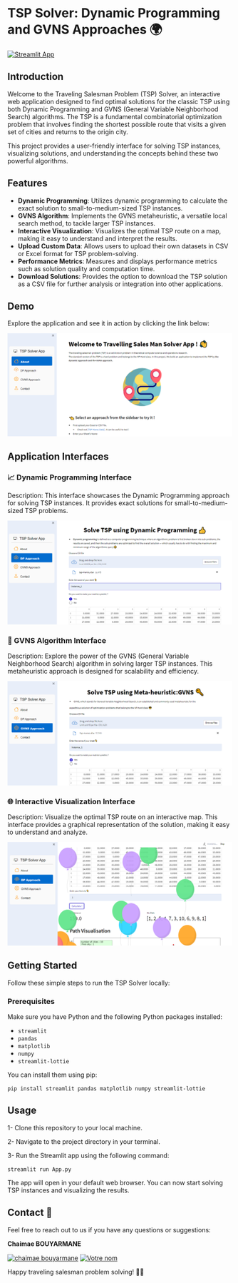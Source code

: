 # TSP Solver: Dynamic Programming and GVNS Approaches 🌍

[![Streamlit App](https://static.streamlit.io/badges/streamlit_badge_black_white.svg)](https://boutainaelyaziji-tsp-project-app-cod2bj.streamlit.app/)

## Introduction

Welcome to the Traveling Salesman Problem (TSP) Solver, an interactive web application designed to find optimal solutions for the classic TSP using both Dynamic Programming and GVNS (General Variable Neighborhood Search) algorithms. The TSP is a fundamental combinatorial optimization problem that involves finding the shortest possible route that visits a given set of cities and returns to the origin city.

This project provides a user-friendly interface for solving TSP instances, visualizing solutions, and understanding the concepts behind these two powerful algorithms.

## Features

- **Dynamic Programming**: Utilizes dynamic programming to calculate the exact solution to small-to-medium-sized TSP instances.
- **GVNS Algorithm**: Implements the GVNS metaheuristic, a versatile local search method, to tackle larger TSP instances.
- **Interactive Visualization**: Visualizes the optimal TSP route on a map, making it easy to understand and interpret the results.
- **Upload Custom Data**: Allows users to upload their own datasets in CSV or Excel format for TSP problem-solving.
- **Performance Metrics**: Measures and displays performance metrics such as solution quality and computation time.
- **Download Solutions**: Provides the option to download the TSP solution as a CSV file for further analysis or integration into other applications.

## Demo

Explore the application and see it in action by clicking the link below:

[![Demo](https://github.com/chaimaebouyarmane/tsp-dynamic-gvns-solver/blob/main/imgs/HomePage.png)](https://boutainaelyaziji-tsp-project-app-cod2bj.streamlit.app/)

## Application Interfaces

### :chart_with_upwards_trend: Dynamic Programming Interface

Description: This interface showcases the Dynamic Programming approach for solving TSP instances. It provides exact solutions for small-to-medium-sized TSP problems.

![Dynamic Programming Interface](https://github.com/chaimaebouyarmane/tsp-dynamic-gvns-solver/blob/main/imgs/DP.png)

### :mag_right: GVNS Algorithm Interface

Description: Explore the power of the GVNS (General Variable Neighborhood Search) algorithm in solving larger TSP instances. This metaheuristic approach is designed for scalability and efficiency.

![GVNS Algorithm Interface](https://github.com/chaimaebouyarmane/tsp-dynamic-gvns-solver/blob/main/imgs/GVNS.png)

### :globe_with_meridians: Interactive Visualization Interface

Description: Visualize the optimal TSP route on an interactive map. This interface provides a graphical representation of the solution, making it easy to understand and analyze.

![Interactive Visualization Interface](https://github.com/chaimaebouyarmane/tsp-dynamic-gvns-solver/blob/main/imgs/Graph_succes.png)
## Getting Started

Follow these simple steps to run the TSP Solver locally:

### Prerequisites

Make sure you have Python and the following Python packages installed:

- `streamlit`
- `pandas`
- `matplotlib`
- `numpy`
- `streamlit-lottie`

You can install them using pip:

```shell
pip install streamlit pandas matplotlib numpy streamlit-lottie 
```
## Usage
1- Clone this repository to your local machine.

2- Navigate to the project directory in your terminal.

3- Run the Streamlit app using the following command:

```shell
streamlit run App.py
```
The app will open in your default web browser. You can now start solving TSP instances and visualizing the results.
## Contact :busts_in_silhouette:
Feel free to reach out to us if you have any questions or suggestions:

**Chaimae BOUYARMANE**

 <a href="https://linkedin.com/in/chaimae-bouyarmane-14882622b" target="blank"><img align="center" src="https://raw.githubusercontent.com/rahuldkjain/github-profile-readme-generator/master/src/images/icons/Social/linked-in-alt.svg" alt="chaimae bouyarmane" height="30" width="40" /></a>
<a href="https://github.com/chaimaebouyarmane" target="_blank">
  <img align="center" src="https://raw.githubusercontent.com/rahuldkjain/github-profile-readme-generator/master/src/images/icons/Social/github.svg" alt="Votre nom" height="30" width="40" />
</a>

Happy traveling salesman problem solving! 🚗💨
